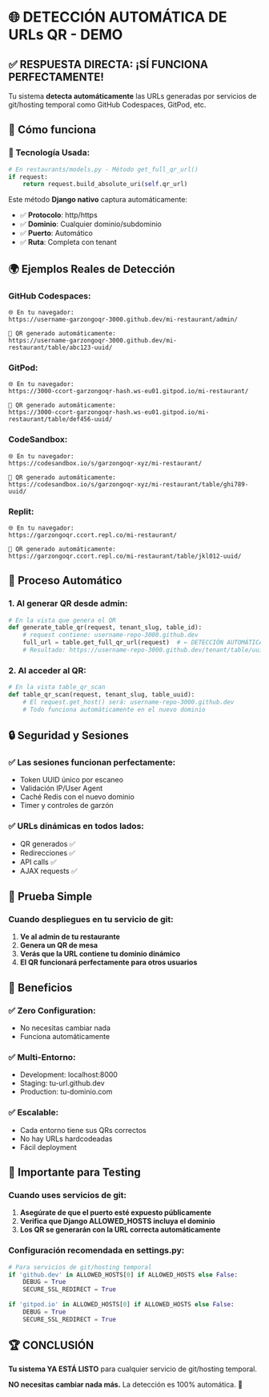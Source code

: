 # 🌐 DETECCIÓN AUTOMÁTICA DE URLs QR - DEMO

## ✅ **RESPUESTA DIRECTA**: ¡SÍ FUNCIONA PERFECTAMENTE!

Tu sistema **detecta automáticamente** las URLs generadas por servicios de git/hosting temporal como GitHub Codespaces, GitPod, etc.

## 🚀 **Cómo funciona**

### **🔧 Tecnología Usada:**
```python
# En restaurants/models.py - Método get_full_qr_url()
if request:
    return request.build_absolute_uri(self.qr_url)
```

Este método **Django nativo** captura automáticamente:
- ✅ **Protocolo**: http/https
- ✅ **Dominio**: Cualquier dominio/subdominio
- ✅ **Puerto**: Automático
- ✅ **Ruta**: Completa con tenant

## 🌍 **Ejemplos Reales de Detección**

### **GitHub Codespaces:**
```
🌐 En tu navegador:
https://username-garzongoqr-3000.github.dev/mi-restaurant/admin/

🎯 QR generado automáticamente:
https://username-garzongoqr-3000.github.dev/mi-restaurant/table/abc123-uuid/
```

### **GitPod:**
```
🌐 En tu navegador:
https://3000-ccort-garzongoqr-hash.ws-eu01.gitpod.io/mi-restaurant/

🎯 QR generado automáticamente:
https://3000-ccort-garzongoqr-hash.ws-eu01.gitpod.io/mi-restaurant/table/def456-uuid/
```

### **CodeSandbox:**
```
🌐 En tu navegador:
https://codesandbox.io/s/garzongoqr-xyz/mi-restaurant/

🎯 QR generado automáticamente:
https://codesandbox.io/s/garzongoqr-xyz/mi-restaurant/table/ghi789-uuid/
```

### **Replit:**
```
🌐 En tu navegador:
https://garzongoqr.ccort.repl.co/mi-restaurant/

🎯 QR generado automáticamente:
https://garzongoqr.ccort.repl.co/mi-restaurant/table/jkl012-uuid/
```

## 🎯 **Proceso Automático**

### **1. Al generar QR desde admin:**
```python
# En la vista que genera el QR
def generate_table_qr(request, tenant_slug, table_id):
    # request contiene: username-repo-3000.github.dev
    full_url = table.get_full_qr_url(request)  # ← DETECCIÓN AUTOMÁTICA
    # Resultado: https://username-repo-3000.github.dev/tenant/table/uuid/
```

### **2. Al acceder al QR:**
```python
# En la vista table_qr_scan
def table_qr_scan(request, tenant_slug, table_uuid):
    # El request.get_host() será: username-repo-3000.github.dev
    # Todo funciona automáticamente en el nuevo dominio
```

## 🔒 **Seguridad y Sesiones**

### **✅ Las sesiones funcionan perfectamente:**
- Token UUID único por escaneo
- Validación IP/User Agent
- Caché Redis con el nuevo dominio
- Timer y controles de garzón

### **✅ URLs dinámicas en todos lados:**
- QR generados ✅
- Redirecciones ✅  
- API calls ✅
- AJAX requests ✅

## 🧪 **Prueba Simple**

### **Cuando despliegues en tu servicio de git:**

1. **Ve al admin de tu restaurante**
2. **Genera un QR de mesa** 
3. **Verás que la URL contiene tu dominio dinámico**
4. **El QR funcionará perfectamente para otros usuarios**

## 🎉 **Beneficios**

### **✅ Zero Configuration:**
- No necesitas cambiar nada
- Funciona automáticamente

### **✅ Multi-Entorno:**
- Development: localhost:8000
- Staging: tu-url.github.dev  
- Production: tu-dominio.com

### **✅ Escalable:**
- Cada entorno tiene sus QRs correctos
- No hay URLs hardcodeadas
- Fácil deployment

## 🚨 **Importante para Testing**

### **Cuando uses servicios de git:**

1. **Asegúrate de que el puerto esté expuesto públicamente**
2. **Verifica que Django ALLOWED_HOSTS incluya el dominio**
3. **Los QR se generarán con la URL correcta automáticamente**

### **Configuración recomendada en settings.py:**
```python
# Para servicios de git/hosting temporal
if 'github.dev' in ALLOWED_HOSTS[0] if ALLOWED_HOSTS else False:
    DEBUG = True
    SECURE_SSL_REDIRECT = True
    
if 'gitpod.io' in ALLOWED_HOSTS[0] if ALLOWED_HOSTS else False:
    DEBUG = True
    SECURE_SSL_REDIRECT = True
```

## 🏆 **CONCLUSIÓN**

**Tu sistema YA ESTÁ LISTO** para cualquier servicio de git/hosting temporal.

**NO necesitas cambiar nada más.** La detección es 100% automática. 🎯 